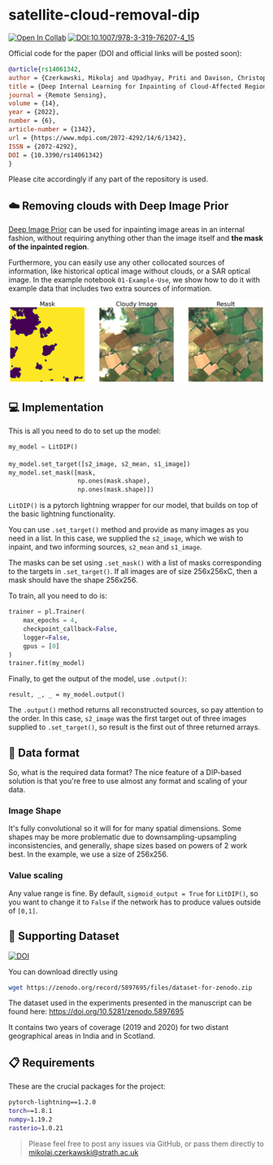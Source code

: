 # satellite-cloud-removal-dip
[![Open In Collab](https://colab.research.google.com/assets/colab-badge.svg)](https://colab.research.google.com/github/cidcom/satellite-cloud-removal-dip/blob/main/01-Example-Use-colab.ipynb) [![DOI:10.1007/978-3-319-76207-4_15](https://zenodo.org/badge/DOI/10.3390/rs14061342.svg)](https://doi.org/10.3390/rs14061342)

Official code for the paper (DOI and official links will be posted soon):
```bibtex
@article{rs14061342,
author = {Czerkawski, Mikolaj and Upadhyay, Priti and Davison, Christopher and Werkmeister, Astrid and Cardona, Javier and Atkinson, Robert and Michie, Craig and Andonovic, Ivan and Macdonald, Malcolm and Tachtatzis, Christos},
title = {Deep Internal Learning for Inpainting of Cloud-Affected Regions in Satellite Imagery},
journal = {Remote Sensing},
volume = {14},
year = {2022},
number = {6},
article-number = {1342},
url = {https://www.mdpi.com/2072-4292/14/6/1342},
ISSN = {2072-4292},
DOI = {10.3390/rs14061342}
}
```
Please cite accordingly if any part of the repository is used.

## :cloud: Removing clouds with Deep Image Prior
[Deep Image Prior](https://dmitryulyanov.github.io/deep_image_prior) can be used for inpainting image areas in an internal fashion, without requiring anything other than the image itself and **the mask of the inpainted region**.

Furthermore, you can easily use any other collocated sources of information, like historical optical image without clouds, or a SAR optical image. In the example notebook `01-Example-Use`, we show how to do it with example data that includes two extra sources of information.

![Example Result](example_result.png?raw=true "Title")

## :computer: Implementation
This is all you need to do to set up the model:
```python
my_model = LitDIP()

my_model.set_target([s2_image, s2_mean, s1_image])
my_model.set_mask([mask,
                   np.ones(mask.shape),
                   np.ones(mask.shape)])
```
`LitDIP()` is a pytorch lightning wrapper for our model, that builds on top of the basic lightning functionality.

You can use `.set_target()` method and provide as many images as you need in a list. In this case, we supplied the `s2_image`, which we wish to inpaint, and two informing sources, `s2_mean` and `s1_image`.

The masks can be set using `.set_mask()` with a list of masks corresponding to the targets in `.set_target()`. If all images are of size 256x256xC, then a mask should have the shape 256x256.

To train, all you need to do is:
```python
trainer = pl.Trainer(
    max_epochs = 4,            
    checkpoint_callback=False,
    logger=False,
    gpus = [0]
)
trainer.fit(my_model)
```

Finally, to get the output of the model, use `.output()`:
```
result, _, _ = my_model.output()
```
The `.output()` method returns all reconstructed sources, so pay attention to the order. In this case, `s2_image` was the first target out of three images supplied to `.set_target()`, so result is the first out of three returned arrays.

## :wrench: Data format
So, what is the required data format? The nice feature of a DIP-based solution is that you're free to use almost any format and scaling of your data.

### Image Shape
It's fully convolutional so it will for for many spatial dimensions. Some shapes may be more problematic due to downsampling-upsampling inconsistencies, and generally, shape sizes based on powers of 2 work best. In the example, we use a size of 256x256.

### Value scaling
Any value range is fine. By default, `sigmoid_output = True` for `LitDIP()`, so you want to change it to `False` if the network has to produce values outside of `[0,1]`.

## :open_file_folder: Supporting Dataset
[![DOI](https://zenodo.org/badge/DOI/10.5281/zenodo.5897695.svg)](https://doi.org/10.5281/zenodo.5897695)

You can download directly using
```bash
wget https://zenodo.org/record/5897695/files/dataset-for-zenodo.zip
```
The dataset used in the experiments presented in the manuscript can be found here:
https://doi.org/10.5281/zenodo.5897695

It contains two years of coverage (2019 and 2020) for two distant geographical areas in India and in Scotland.

## :clipboard: Requirements
These are the crucial packages for the project:
```bash
pytorch-lightning==1.2.0
torch==1.8.1
numpy=1.19.2
rasterio=1.0.21
```

> Please feel free to post any issues via GitHub, or pass them directly to mikolaj.czerkawski@strath.ac.uk
